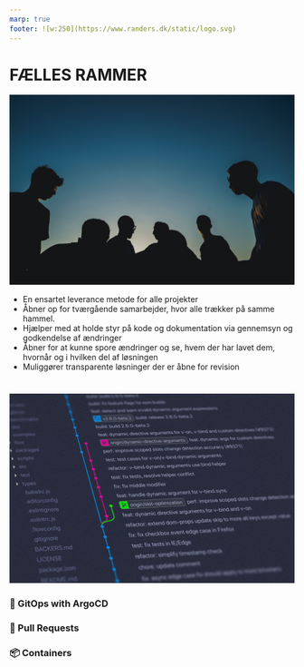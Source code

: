 ```yaml
---
marp: true
footer: ![w:250](https://www.randers.dk/static/logo.svg)
---
```

<!--
theme: uncover
transition: dissolve
class:
 - invert
headingDivider: 2 
paginate: true
-->
<style>
{
  font-size: 23px
}
</style>

# FÆLLES RAMMER


![bg brightness:0.7 blur:1px](./media/papaioannou-kostas-tysecUm5HJA-unsplash.jpg)


- En ensartet leverance metode for alle projekter
- Åbner op for tværgående samarbejder, hvor alle trækker på samme hammel.
- Hjælper med at holde styr på kode og dokumentation via gennemsyn og godkendelse af ændringer
- Åbner for at kunne spore ændringer og se, hvem der har lavet dem, hvornår og i hvilken del af løsningen
- Muliggører transparente løsninger der er åbne for revision


# 
![bg right brightness:0.8 blur:0.8px](./media/yancy-min-842ofHC6MaI-unsplash.jpg)

### :octopus: GitOps with ArgoCD
### :repeat: Pull Requests
### :package: Containers